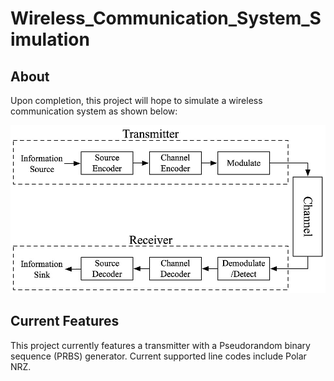 # Wireless_Communication_System_Simulation

## About  

Upon completion, this project will hope to simulate a wireless communication system as shown below:

![Test Image 4](https://github.com/hesheen-GH/Wireless_Communication_System_Simulation/blob/master/pictures/block_diagram.jpg)



## Current Features

This project currently features a transmitter with a Pseudorandom binary sequence (PRBS) generator. Current supported line codes include Polar NRZ. 
